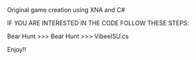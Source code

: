 Original game creation using XNA and C#

IF YOU ARE INTERESTED IN THE CODE FOLLOW THESE STEPS:

Bear Hunt >>> Bear Hunt >>> VibeeISU.cs

Enjoy!!
